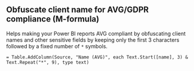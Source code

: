
## Obfuscate client name for AVG/GDPR compliance (M-formula)

Helps making your Power BI reports AVG compliant by obfuscating client names and other sensitive fields by keeping only the first 3 characters followed by a fixed number of `*` symbols.

    = Table.AddColumn(Source, "Name (AVG)", each Text.Start([name], 3) & Text.Repeat("*", 9), type text)
